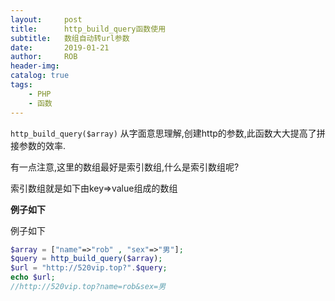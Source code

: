 ```yaml
---
layout:     post
title:      http_build_query函数使用
subtitle:   数组自动转url参数
date:       2019-01-21
author:     ROB
header-img: 
catalog: true
tags:
    - PHP
    - 函数
---
```


`http_build_query($array)` 从字面意思理解,创建http的参数,此函数大大提高了拼接参数的效率.

有一点注意,这里的数组最好是索引数组,什么是索引数组呢?

索引数组就是如下由key=>value组成的数组

**例子如下**

例子如下

~~~php
$array = ["name"=>"rob" , "sex"=>"男"];
$query = http_build_query($array);
$url = "http://520vip.top?".$query;
echo $url;
//http://520vip.top?name=rob&sex=男
~~~















